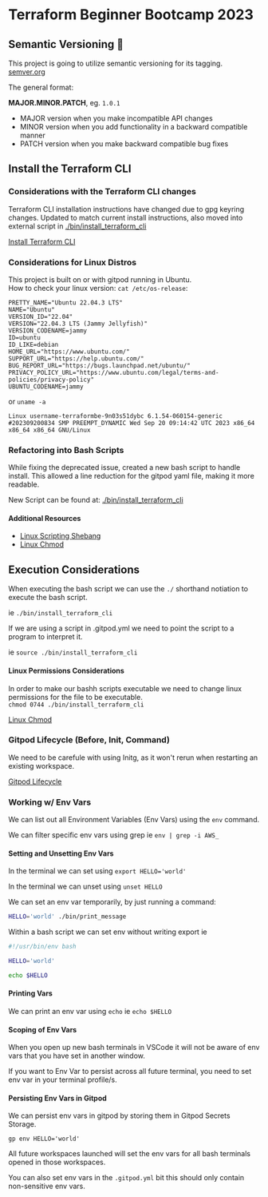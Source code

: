 # Terraform Beginner Bootcamp 2023

## Semantic Versioning :mage:

This project is going to utilize semantic versioning for its tagging.
[semver.org](https://semver.org/)

The general format:

**MAJOR.MINOR.PATCH**, eg. `1.0.1`

 - MAJOR version when you make incompatible API changes
 - MINOR version when you add functionality in a backward compatible manner
 - PATCH version when you make backward compatible bug fixes


## Install the Terraform CLI

### Considerations with the Terraform CLI changes
Terraform CLI installation instructions have changed due to gpg keyring changes. Updated to match current install instructions, also moved into external script in [./bin/install_terraform_cli](./bin/install_terraform_cli)


[Install Terraform CLI](https://developer.hashicorp.com/terraform/tutorials/aws-get-started/install-cli)

### Considerations for Linux Distros

This project is built on or with gitpod running in Ubuntu.  
How to check your linux version:
`cat /etc/os-release`:
```
PRETTY_NAME="Ubuntu 22.04.3 LTS"
NAME="Ubuntu"
VERSION_ID="22.04"
VERSION="22.04.3 LTS (Jammy Jellyfish)"
VERSION_CODENAME=jammy
ID=ubuntu
ID_LIKE=debian
HOME_URL="https://www.ubuntu.com/"
SUPPORT_URL="https://help.ubuntu.com/"
BUG_REPORT_URL="https://bugs.launchpad.net/ubuntu/"
PRIVACY_POLICY_URL="https://www.ubuntu.com/legal/terms-and-policies/privacy-policy"
UBUNTU_CODENAME=jammy
```
or `uname -a`
```
Linux username-terraformbe-9n03s51dybc 6.1.54-060154-generic #202309200834 SMP PREEMPT_DYNAMIC Wed Sep 20 09:14:42 UTC 2023 x86_64 x86_64 x86_64 GNU/Linux
```

### Refactoring into Bash Scripts

While fixing the deprecated issue, created a new bash script to handle install.  This allowed a line reduction for the gitpod yaml file, making it more readable.

New Script can be found at: [./bin/install_terraform_cli](./bin/install_terraform_cli)

#### Additional Resources  
- [Linux Scripting Shebang](https://en.wikipedia.org/wiki/Shebang_(Unix))
- [Linux Chmod](https://en.wikipedia.org/wiki/Chmod) 

## Execution Considerations

When executing the bash script we can use the `./` shorthand notiation to execute the bash script.

ie `./bin/install_terraform_cli`

If we are using a script in .gitpod.yml we need to point the script to a program to interpret it.

ie `source ./bin/install_terraform_cli`

#### Linux Permissions Considerations

In order to make our bashh scripts executable we need to change linux permissions for the file to be executable.  
`chmod 0744 ./bin/install_terraform_cli`

[Linux Chmod](https://en.wikipedia.org/wiki/Chmod)

### Gitpod Lifecycle (Before, Init, Command)

We need to be carefule with using Initg, as it won't rerun when restarting an existing workspace.

[Gitpod Lifecycle](https://www.gitpod.io/docs/configure/workspaces/workspace-lifecycle)

### Working w/ Env Vars

We can list out all Environment Variables (Env Vars) using the `env` command.

We can filter specific env vars using grep ie `env | grep -i AWS_`

#### Setting and Unsetting Env Vars

In the terminal we can set using `export HELLO='world'`

In the terminal we can unset using `unset HELLO`

We can set an env var temporarily, by just running a command:
```sh
HELLO='world' ./bin/print_message
```
Within a bash script we can set env without writing export ie
```sh
#!/usr/bin/env bash

HELLO='world'

echo $HELLO
```

#### Printing Vars

We can print an env var using `echo` ie 
`echo $HELLO`

#### Scoping of Env Vars

When you open up new bash terminals in VSCode it will not be aware of env vars that you have set in another window.

If you want to Env Var to persist across all future terminal, you need to set env var in your terminal profile/s.

#### Persisting Env Vars in Gitpod

We can persist env vars in gitpod by storing them in Gitpod Secrets Storage.

```
gp env HELLO='world'
```

All future workspaces launched will set the env vars for all bash terminals opened in those workspaces.

You can also set env vars in the `.gitpod.yml` bit this should only contain non-sensitive env vars.